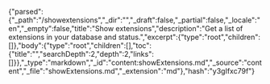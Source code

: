 {"parsed":{"_path":"/showextensions","_dir":"","_draft":false,"_partial":false,"_locale":"en","_empty":false,"title":"Show extensions","description":"Get a list of extensions in your database and status.","excerpt":{"type":"root","children":[]},"body":{"type":"root","children":[],"toc":{"title":"","searchDepth":2,"depth":2,"links":[]}},"_type":"markdown","_id":"content:showExtensions.md","_source":"content","_file":"showExtensions.md","_extension":"md"},"hash":"y3gIfxc79f"}